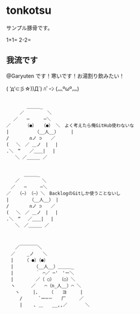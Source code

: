 # tonkotsu
サンプル豚骨です。

1+1=
2-2=


## 我流です
@Garyuten です！寒いです！お湯割り飲みたい！

( ‘д‘⊂彡☆))Д´) ﾊﾟｰﾝ
(灬ºωº灬)

~~~~

　 　　　＿＿＿_
　　　／　　 　 　＼
　 ／　　─　 　 ─＼
／ 　　 （●） 　（●） ＼　よく考えたら俺GitHub使わないな
|　 　　 　 （__人__）　 　 |
/　　　　 ∩ノ ⊃　　／ 
(　 ＼　／ ＿ノ　|　 |
.＼　“　　／＿＿|　 |
　　＼ ／＿＿＿ ／


　　　　＿＿＿_
　　／　　　　　＼ 
　／　　─　　　─＼ 
／　　（―）　（―）＼　BacklogのGitしか使うことないし
|　　　　 （__人__）　|
/　　　　 ∩ノ ⊃　　／ 
(　 ＼　／ ＿ノ　|　 | 
.＼　“　 ／＿＿|　 |  
　　＼　／＿＿＿ ／



　　／￣￣￣￣＼
　／　　 _ノ　　＼
　|　　　（ ●）（●）
　|　　　　 （__人__）＿＿＿_
　|　　　　　｀ ⌒／ ─'　'ー＼
　|　　　　　／（ ○） 　（○）＼
　ヽ　　　 ／　　⌒（n_人__）⌒ ＼ 
　　ヽ　　　|、　　　（　　ヨ　　　|
　　　/　　 　`ー─－　　厂　　　／
　　　|　　 ､ ＿　　__,,／　　　　＼


~~~~